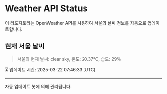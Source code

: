 
# Weather API Status

이 리포지토리는 OpenWeather API를 사용하여 서울의 날씨 정보를 자동으로 업데이트합니다.

## 현재 서울 날씨
> 서울의 현재 날씨: clear sky, 온도: 20.37°C, 습도: 29%

⏳ 업데이트 시간: 2025-03-22 07:46:33 (UTC)

---
자동 업데이트 봇에 의해 관리됩니다.
